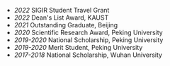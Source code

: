 - *2022* SIGIR Student Travel Grant
- *2022* Dean's List Award, KAUST
- *2021* Outstanding Graduate, Beijing
- *2020* Scientific Research Award, Peking University
- *2019-2020* National Scholarship, Peking University
- *2019-2020* Merit Student, Peking University
- *2017-2018* National Scholarship, Wuhan University